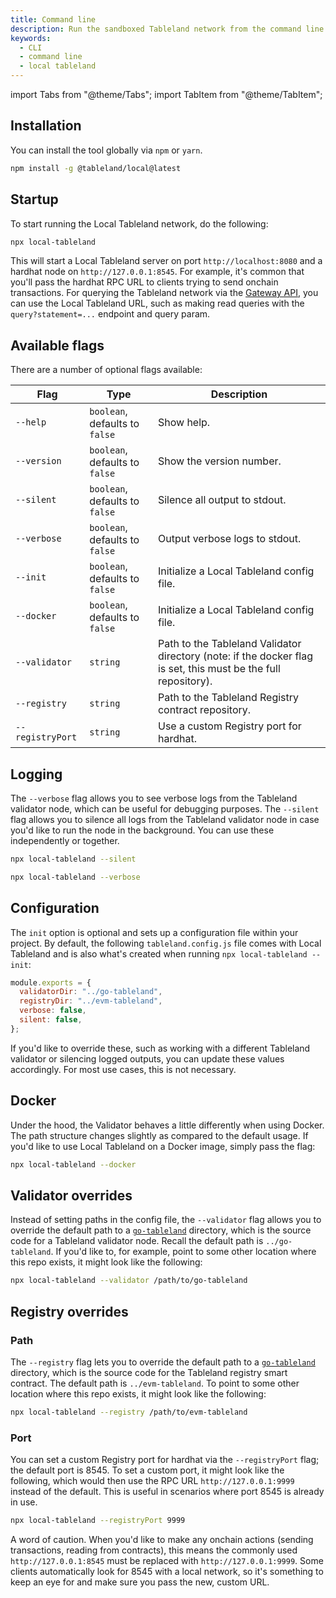 ```yaml
---
title: Command line
description: Run the sandboxed Tableland network from the command line.
keywords:
  - CLI
  - command line
  - local tableland
---
```


import Tabs from "@theme/Tabs";
import TabItem from "@theme/TabItem";

## Installation

You can install the tool globally via `npm` or `yarn`.

```bash npm2yarn
npm install -g @tableland/local@latest
```

## Startup

To start running the Local Tableland network, do the following:

```bash
npx local-tableland
```

This will start a Local Tableland server on port `http://localhost:8080` and a hardhat node on `http://127.0.0.1:8545`. For example, it's common that you'll pass the hardhat RPC URL to clients trying to send onchain transactions. For querying the Tableland network via the [Gateway API](/gateway-api), you can use the Local Tableland URL, such as making read queries with the `query?statement=...` endpoint and query param.

## Available flags

There are a number of optional flags available:

<!-- prettier-ignore -->
| Flag             | Type                           | Description                               |
| ---------------- | ------------------------------ | ----------------------------------------- |
| `--help`         | `boolean`, defaults to `false` | Show help.                                |
| `--version`      | `boolean`, defaults to `false` | Show the version number.                  |
| `--silent`       | `boolean`, defaults to `false` | Silence all output to stdout.             |
| `--verbose`      | `boolean`, defaults to `false` | Output verbose logs to stdout.            |
| `--init`         | `boolean`, defaults to `false` | Initialize a Local Tableland config file. |
| `--docker`       | `boolean`, defaults to `false` | Initialize a Local Tableland config file. |
| `--validator`    | `string`                       | Path to the Tableland Validator directory (note: if the docker flag is set, this must be the full repository). |
| `--registry`     | `string`                       | Path to the Tableland Registry contract repository. |
| `--registryPort` | `string`                       | Use a custom Registry port for hardhat. |

## Logging

The `--verbose` flag allows you to see verbose logs from the Tableland validator node, which can be useful for debugging purposes. The `--silent` flag allows you to silence all logs from the Tableland validator node in case you'd like to run the node in the background. You can use these independently or together.

<Tabs>
<TabItem value='silent' label="silent" default>

```bash
npx local-tableland --silent
```

</TabItem>
<TabItem value='verbose' label="verbose">

```bash
npx local-tableland --verbose
```

</TabItem>
</Tabs>

## Configuration

The `init` option is optional and sets up a configuration file within your project. By default, the following `tableland.config.js` file comes with Local Tableland and is also what's created when running `npx local-tableland --init`:

```js title="tableland.config.js"
module.exports = {
  validatorDir: "../go-tableland",
  registryDir: "../evm-tableland",
  verbose: false,
  silent: false,
};
```

If you'd like to override these, such as working with a different Tableland validator or silencing logged outputs, you can update these values accordingly. For most use cases, this is not necessary.

## Docker

Under the hood, the Validator behaves a little differently when using Docker. The path structure changes slightly as compared to the default usage. If you'd like to use Local Tableland on a Docker image, simply pass the flag:

```bash
npx local-tableland --docker
```

## Validator overrides

Instead of setting paths in the config file, the `--validator` flag allows you to override the default path to a [`go-tableland`](https://github.com/tablelandnetwork/go-tableland) directory, which is the source code for a Tableland validator node. Recall the default path is `../go-tableland`. If you'd like to, for example, point to some other location where this repo exists, it might look like the following:

```bash
npx local-tableland --validator /path/to/go-tableland
```

## Registry overrides

### Path

The `--registry` flag lets you to override the default path to a [`go-tableland`](https://github.com/tablelandnetwork/go-tableland) directory, which is the source code for the Tableland registry smart contract. The default path is `../evm-tableland`. To point to some other location where this repo exists, it might look like the following:

```bash
npx local-tableland --registry /path/to/evm-tableland
```

### Port

You can set a custom Registry port for hardhat via the `--registryPort` flag; the default port is 8545. To set a custom port, it might look like the following, which would then use the RPC URL `http://127.0.0.1:9999` instead of the default. This is useful in scenarios where port 8545 is already in use.

```bash
npx local-tableland --registryPort 9999
```

A word of caution. When you'd like to make any onchain actions (sending transactions, reading from contracts), this means the commonly used `http://127.0.0.1:8545` must be replaced with `http://127.0.0.1:9999`. Some clients automatically look for 8545 with a local network, so it's something to keep an eye for and make sure you pass the new, custom URL.
